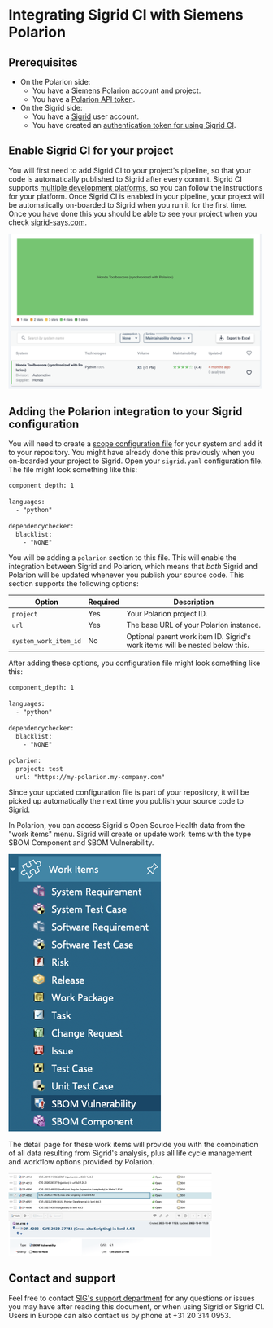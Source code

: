 Integrating Sigrid CI with Siemens Polarion
===========================================

## Prerequisites

- On the Polarion side:
  - You have a [Siemens Polarion](https://polarion.plm.automation.siemens.com) account and project.
  - You have a [Polarion API token](https://industry-solutions.polarion.com/polarion/rest/v1/).
- On the Sigrid side:
  - You have a [Sigrid](https://sigrid-says.com) user account. 
  - You have created an [authentication token for using Sigrid CI](authentication-tokens.md).

## Enable Sigrid CI for your project

You will first need to add Sigrid CI to your project's pipeline, so that your code is automatically published to Sigrid after every commit. Sigrid CI supports [multiple development platforms](../README.md), so you can follow the instructions for your platform. Once Sigrid CI is enabled in your pipeline, your project will be automatically on-boarded to Sigrid when you run it for the first time. Once you have done this you should be able to see your project when you check [sigrid-says.com](https://sigrid-says.com).

<img src="images/polarion-sigrid-onboarding.png" width="500" />

## Adding the Polarion integration to your Sigrid configuration

You will need to create a [scope configuration file](analysis-scope-configuration.md) for your system and add it to your repository. You might have already done this previously when you on-boarded your project to Sigrid. Open your `sigrid.yaml` configuration file. The file might look something like this:

```
component_depth: 1

languages:
  - "python"

dependencychecker:
  blacklist:
    - "NONE"
```

You will be adding a `polarion` section to this file. This will enable the integration between Sigrid and Polarion, which means that *both* Sigrid and Polarion will be updated whenever you publish your source code. This section supports the following options:

| Option                | Required | Description                                                                  |
|-----------------------|----------|------------------------------------------------------------------------------|
| `project`             | Yes      | Your Polarion project ID.                                                    |
| `url`                 | Yes      | The base URL of your Polarion instance.                                      |
| `system_work_item_id` | No       | Optional parent work item ID. Sigrid's work items will be nested below this. |

After adding these options, you configuration file might look something like this:

```
component_depth: 1

languages:
  - "python"

dependencychecker:
  blacklist:
    - "NONE"
    
polarion:
  project: test
  url: "https://my-polarion.my-company.com"
```

Since your updated configuration file is part of your repository, it will be picked up automatically the next time you publish your source code to Sigrid.

In Polarion, you can access Sigrid's Open Source Health data from the "work items" menu. Sigrid will create or update work items with the type SBOM Component and SBOM Vulnerability.

<img src="images/polarion-menu.png" width="300" />

The detail page for these work items will provide you with the combination of all data resulting from Sigrid's analysis, plus all life cycle management and workflow options provided by Polarion.

<img src="images/polarion-list.png" width="400" />

## Contact and support

Feel free to contact [SIG's support department](mailto:support@softwareimprovementgroup.com) for any questions or issues you may have after reading this document, or when using Sigrid or Sigrid CI. Users in Europe can also contact us by phone at +31 20 314 0953.
